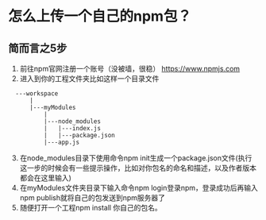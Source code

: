 # 怎么上传一个自己的npm包？

## 简而言之5步

1. 前往npm官网注册一个账号（没被墙，很稳） https://www.npmjs.com
2. 进入到你的工程文件夹比如这样一个目录文件
```
  ---workspace
      |
      |---myModules
          |
          |---node_modules
          |   |---index.js
          |   |---package.json
          |---app.js
``` 

3. 在node_modules目录下使用命令npm init生成一个package.json文件(执行这一步的时候会有一些提示操作，比如对你包名的命名和描述，以及作者版本都会在这里输入)
4. 在myModules文件夹目录下输入命令npm login登录npm，登录成功后再输入npm publish就将自己的包发送到npm服务器了
5. 随便打开一个工程npm install 你自己的包名。